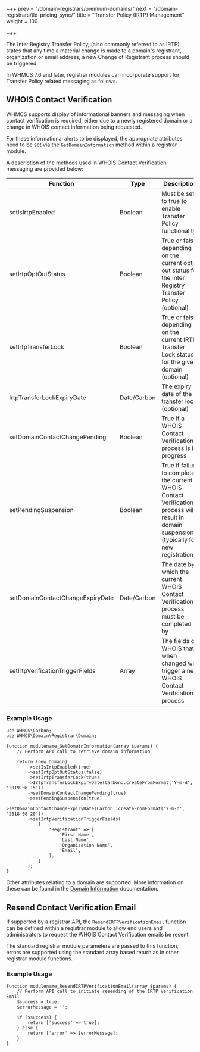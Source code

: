 +++
prev = "/domain-registrars/premium-domains/"
next = "/domain-registrars/tld-pricing-sync/"
title = "Transfer Policy (IRTP) Management"
weight = 100

+++

The Inter Registry Transfer Policy, (also commonly referred to as IRTP), states that any time a material change is made to a domain's registrant, organization or email address, a new Change of Registrant process should be triggered.

In WHMCS 7.6 and later, registrar modules can incorporate support for Transfer Policy related messaging as follows.

## WHOIS Contact Verification

WHMCS supports display of informational banners and messaging when contact verification is required, either due to a newly registered domain or a change in WHOIS contact information being requested.

For these informational alerts to be displayed, the appropriate attributes need to be set via the `GetDomainInformation` method within a registrar module.

A description of the methods used in WHOIS Contact Verification messaging are provided below:

| Function | Type | Description |
| --------- | ----------- | ------ |
| setIsIrtpEnabled | Boolean | Must be set to true to enable Transfer Policy functionality. |
| setIrtpOptOutStatus | Boolean | True or false depending on the current opt-out status for the Inter Registry Transfer Policy (optional) |
| setIrtpTransferLock | Boolean | True or false depending on the current IRTP Transfer Lock status for the given domain (optional) |
| IrtpTransferLockExpiryDate | Date/Carbon | The expiry date of the transfer lock (optional) |
| setDomainContactChangePending | Boolean | True if a WHOIS Contact Verification process is in progress |
| setPendingSuspension | Boolean | True if failure to complete the current WHOIS Contact Verification process will result in domain suspension (typically for new registrations) |
| setDomainContactChangeExpiryDate | Date/Carbon | The date by which the current WHOIS Contact Verification process must be completed by |
| setIrtpVerificationTriggerFields | Array | The fields of WHOIS that when changed will trigger a new WHOIS Contact Verification process |

### Example Usage

```
use WHMCS\Carbon;
use WHMCS\Domain\Registrar\Domain;

function modulename_GetDomainInformation(array $params) {
	// Perform API call to retrieve domain information

	return (new Domain)
        ->setIsIrtpEnabled(true)
        ->setIrtpOptOutStatus(false)
        ->setIrtpTransferLock(true)
        ->IrtpTransferLockExpiryDate(Carbon::createFromFormat('Y-m-d', '2019-06-15'))
        ->setDomainContactChangePending(true)
        ->setPendingSuspension(true)
        ->setDomainContactChangeExpiryDate(Carbon::createFromFormat('Y-m-d', '2018-08-20'))
        ->setIrtpVerificationTriggerFields(
            [
                'Registrant' => [
                    'First Name',
                    'Last Name',
                    'Organization Name',
                    'Email',
                ],
            ]
        );
}
```

Other attributes relating to a domain are supported. More information on these can be found in the [Domain Information](/domain-registrars/domain-information/) documentation.

## Resend Contact Verification Email

If supported by a registrar API, the `ResendIRTPVerificationEmail` function can be defined within a registrar module to allow end users and administrators to request the WHOIS Contact Verification emails be resent.

The standard registrar module parameters are passed to this function, errors are supported using the standard array based return as in other registrar module functions.

### Example Usage

```
function modulename_ResendIRTPVerificationEmail(array $params) {
	// Perform API call to initiate resending of the IRTP Verification Email
	$success = true;
	$errorMessage = '';

	if ($success) {
		return ['success' => true];
	} else {
		return ['error' => $errorMessage];
	}
}
```
